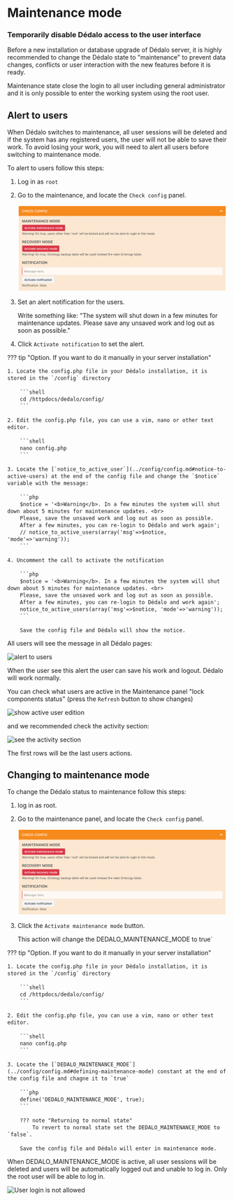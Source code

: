 # Maintenance mode

### Temporarily disable Dédalo access to the user interface

Before a new installation or database upgrade of Dédalo server, it is highly recommended to change the Dédalo state to "maintenance" to prevent data changes, conflicts or user interaction with the new features before it is ready.

Maintenance state close the login to all user including general administrator and it is only possible to enter the working system using the root user.

## Alert to users

When Dédalo switches to maintenance, all user sessions will be deleted and if the system has any registered users, the user will not be able to save their work. To avoid losing your work, you will need to alert all users before switching to maintenance mode.

To alert to users follow this steps:

1. Log in as `root`

2. Go to the maintenance, and locate the `Check config` panel.

    ![Check panel](assets/2052409_192635_check_status_panel.png)

3. Set an alert notification for the users.

    Write something like:
    "The system will shut down in a few minutes for maintenance updates. Please save any unsaved work and log out as soon as possible."

4. Click `Activate notification` to set the alert.

??? tip "Option. If you want to do it manually in your server installation"

    1. Locate the config.php file in your Dédalo installation, it is stored in the `/config` directory

        ```shell
        cd /httpdocs/dedalo/config/
        ```

    2. Edit the config.php file, you can use a vim, nano or other text editor.

        ```shell
        nano config.php
        ```

    3. Locate the [`notice_to_active_user`](../config/config.md#notice-to-active-users) at the end of the config file and change the `$notice` variable with the message:

        ```php
        $notice = '<b>Warning</b>. In a few minutes the system will shut down about 5 minutes for maintenance updates. <br>
        Please, save the unsaved work and log out as soon as possible.
        After a few minutes, you can re-login to Dédalo and work again';
        // notice_to_active_users(array('msg'=>$notice, 'mode'=>'warning'));
        ```

    4. Uncomment the call to activate the notification

        ```php
        $notice = '<b>Warning</b>. In a few minutes the system will shut down about 5 minutes for maintenance updates. <br>
        Please, save the unsaved work and log out as soon as possible.
        After a few minutes, you can re-login to Dédalo and work again';
        notice_to_active_users(array('msg'=>$notice, 'mode'=>'warning'));
        ```

        Save the config file and Dédalo will show the notice.

All users will see the message in all Dédalo pages:

![alert to users](assets/20230910_115114_alert_to_user.png)

When the user see this alert the user can save his work and logout. Dédalo will work normally.

You can check what users are active in the Maintenance panel "lock components status" (press the `Refresh` button to show changes)

![show active user edition](assets/20230910_120014_active_user_panel.png)

and we recommended check the activity section:

![see the activity section](assets/20230910_115817_activty.png)

The first rows will be the last users actions.

## Changing to maintenance mode

To change the Dédalo status to maintenance follow this steps:

1. log in as root.

2. Go to the maintenance panel, and locate the `Check config` panel.

    ![Check panel](assets/2052409_192635_check_status_panel.png)

3. Click the `Activate maintenance mode` button.

    This action will change the DEDALO_MAINTENANCE_MODE to true`

??? tip "Option. If you want to do it manually in your server installation"

    1. Locate the config.php file in your Dédalo installation, it is stored in the `/config` directory

        ```shell
        cd /httpdocs/dedalo/config/
        ```

    2. Edit the config.php file, you can use a vim, nano or other text editor.

        ```shell
        nano config.php
        ```

    3. Locate the [`DEDALO_MAINTENANCE_MODE`](../config/config.md#defining-maintenance-mode) constant at the end of the config file and chagne it to `true`

        ```php
        define('DEDALO_MAINTENANCE_MODE', true);
        ```

        ??? note "Returning to normal state"
            To revert to normal state set the DEDALO_MAINTENANCE_MODE to `false`.

        Save the config file and Dédalo will enter in maintenance mode.

When DEDALO_MAINTENANCE_MODE is active, all user sessions will be deleted and users will be automatically logged out and unable to log in. Only the root user will be able to log in.

![User login is not allowed](assets/20230910_122431_login_not_allowed.png)

